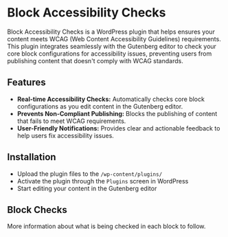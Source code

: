 # Block Accessibility Checks

Block Accessibility Checks is a WordPress plugin that helps ensures your content meets WCAG (Web Content Accessibility Guidelines) requirements. This plugin integrates seamlessly with the Gutenberg editor to check your core block configurations for accessibility issues, preventing users from publishing content that doesn't comply with WCAG standards.

## Features

- **Real-time Accessibility Checks:** Automatically checks core block configurations as you edit content in the Gutenberg editor.
- **Prevents Non-Compliant Publishing:** Blocks the publishing of content that fails to meet WCAG requirements.
- **User-Friendly Notifications:** Provides clear and actionable feedback to help users fix accessibility issues.

## Installation

- Upload the plugin files to the `/wp-content/plugins/`
- Activate the plugin through the `Plugins` screen in WordPress
- Start editing your content in the Gutenberg editor

## Block Checks

More information about what is being checked in each block to follow.
